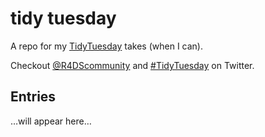 
<!-- README.md is generated from README.Rmd. Please edit that file -->

# tidy tuesday

A repo for my
[TidyTuesday](https://github.com/rfordatascience/tidytuesday/blob/master/README.md)
takes (when I can).

Checkout [@R4DScommunity](https://twitter.com/R4DScommunity) and
[\#TidyTuesday](https://twitter.com/hashtag/TidyTuesday?src=hash) on
Twitter.

## Entries

…will appear here…
